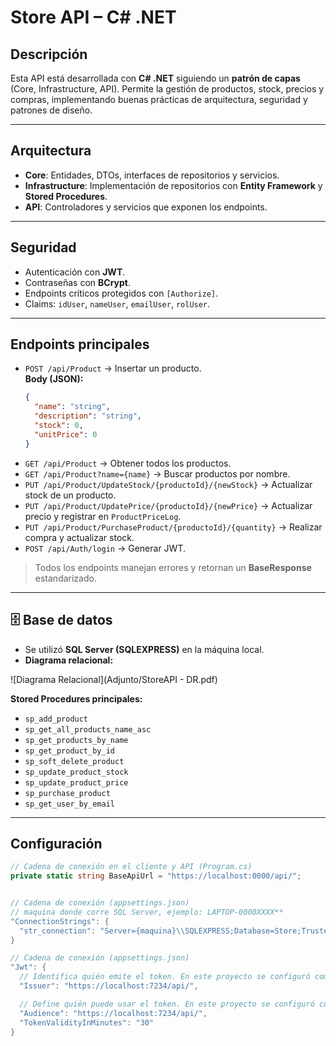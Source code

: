 # Store API – C# .NET

## Descripción
Esta API está desarrollada con **C# .NET** siguiendo un **patrón de capas** (Core, Infrastructure, API). Permite la gestión de productos, stock, precios y compras, implementando buenas prácticas de arquitectura, seguridad y patrones de diseño.

---

## Arquitectura
- **Core**: Entidades, DTOs, interfaces de repositorios y servicios.  
- **Infrastructure**: Implementación de repositorios con **Entity Framework** y **Stored Procedures**.  
- **API**: Controladores y servicios que exponen los endpoints.

---

## Seguridad
- Autenticación con **JWT**.  
- Contraseñas con **BCrypt**.  
- Endpoints críticos protegidos con `[Authorize]`.  
- Claims: `idUser`, `nameUser`, `emailUser`, `rolUser`.  

---

## Endpoints principales
- `POST /api/Product` → Insertar un producto.  
  **Body (JSON):**
  ```json
  {
    "name": "string",
    "description": "string",
    "stock": 0,
    "unitPrice": 0
  }
- `GET /api/Product` → Obtener todos los productos.   
- `GET /api/Product?name={name}` → Buscar productos por nombre.  
- `PUT /api/Product/UpdateStock/{productoId}/{newStock}` → Actualizar stock de un producto.  
- `PUT /api/Product/UpdatePrice/{productoId}/{newPrice}` → Actualizar precio y registrar en `ProductPriceLog`.  
- `PUT /api/Product/PurchaseProduct/{productoId}/{quantity}` → Realizar compra y actualizar stock.  
- `POST /api/Auth/login` → Generar JWT.

> Todos los endpoints manejan errores y retornan un **BaseResponse<T>** estandarizado.

---

## 🗄 Base de datos
- Se utilizó **SQL Server (SQLEXPRESS)** en la máquina local.  
- **Diagrama relacional:**

![Diagrama Relacional](Adjunto/StoreAPI - DR.pdf)

**Stored Procedures principales:**
- `sp_add_product`  
- `sp_get_all_products_name_asc`  
- `sp_get_products_by_name`  
- `sp_get_product_by_id`  
- `sp_soft_delete_product`  
- `sp_update_product_stock`
-  `sp_update_product_price`  
- `sp_purchase_product`  
- `sp_get_user_by_email`  
---

## Configuración
```csharp
// Cadena de conexión en el cliente y API (Program.cs)
private static string BaseApiUrl = "https://localhost:0000/api/";


// Cadena de conexión (appsettings.json)
// maquina donde corre SQL Server, ejemplo: LAPTOP-0000XXXX**
"ConnectionStrings": {
  "str_connection": "Server={maquina}\\SQLEXPRESS;Database=Store;Trusted_Connection=True;TrustServerCertificate=True;"
}

// Cadena de conexión (appsettings.json)
"Jwt": {
  // Identifica quién emite el token. En este proyecto se configuró como:
  "Issuer": "https://localhost:7234/api/",

  // Define quién puede usar el token. En este proyecto se configuró como:
  "Audience": "https://localhost:7234/api/",
  "TokenValidityInMinutes": "30"
}

